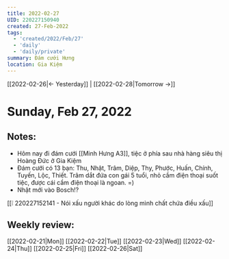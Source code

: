 ```yaml
---
title: 2022-02-27
UID: 220227150940
created: 27-Feb-2022
tags:
  - 'created/2022/Feb/27'
  - 'daily'
  - 'daily/private'
summary: Đám cưới Hưng
location: Gia Kiệm
---
```

[[2022-02-26|<- Yesterday]] | [[2022-02-28|Tomorrow ->]]
# Sunday, Feb 27, 2022

## Notes:
- Hôm nay đi đám cưới [[Minh Hưng A3]], tiệc ở phía sau nhà hàng siêu thị Hoàng Đức ở Gia Kiệm
- Đám cưới có 13 bạn: Thu, Nhật, Trâm, Diệp, Thy, Phước, Huấn, Chính, Tuyến, Lộc, Thiết. Trâm dắt đứa con gái 5 tuổi, nhỏ cầm điện thoại suốt tiệc, được cái cầm điện thoại là ngoan. =)
- Nhật mới vào Bosch!?

[[❕ 220227152141 - Nói xấu người khác do lòng mình chất chứa điều xấu]]

## Weekly review:
[[2022-02-21|Mon]]
[[2022-02-22|Tue]]
[[2022-02-23|Wed]]
[[2022-02-24|Thu]]
[[2022-02-25|Fri]]
[[2022-02-26|Sat]]
